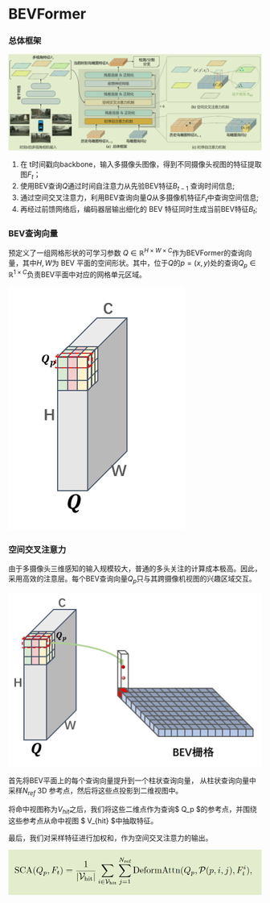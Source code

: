 # BEVFormer

### 总体框架

![image-20230113174330288](./BEVFormer.assets/image-20230113174330288.png)

1. 在 t时间戳向backbone，输入多摄像头图像，得到不同摄像头视图的特征提取图$F_t$；
2. 使用BEV查询$Q$通过时间自注意力从先验BEV特征$B_{t−1}$ 查询时间信息;
3. 通过空间交叉注意力，利用BEV查询向量$Q$从多摄像机特征$F_t$中查询空间信息;
4. 再经过前馈网络后，编码器层输出细化的 BEV 特征同时生成当前BEV特征$B_t$;

### BEV查询向量

预定义了一组网格形状的可学习参数 $Q\in\mathbb{R}^{H\times W\times C}$作为BEVFormer的查询向量，其中$H, W$为 BEV 平面的空间形状。其中，位于${Q}$的$p=(x, y)$处的查询$Q_p\in\mathbb{R}^{1\times C}$负责BEV平面中对应的网格单元区域。

![image-20230117150704942](./BEVFormer.assets/image-20230117150704942.png)

### 空间交叉注意力

由于多摄像头三维感知的输入规模较大，普通的多头关注的计算成本极高。因此，采用高效的注意层。每个BEV查询向量$Q_p$只与其跨摄像机视图的兴趣区域交互。

![image-20230117154127945](./BEVFormer.assets/image-20230117154127945.png)

首先将BEV平面上的每个查询向量提升到一个柱状查询向量， 从柱状查询向量中采样$N_{ref}$ 3D 参考点，然后将这些点投影到二维视图中。

将命中视图称为$V_{hit}$之后，我们将这些二维点作为查询$ Q_p $的参考点，并围绕这些参考点从命中视图 $ V_{hit} $中抽取特征。

最后，我们对采样特征进行加权和，作为空间交叉注意力的输出。

![image-20230117155220966](./BEVFormer.assets/image-20230117155220966.png)